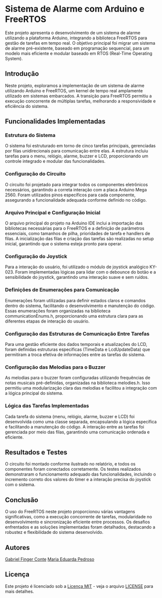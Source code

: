 # Sistema de Alarme com Arduino e FreeRTOS
Este projeto apresenta o desenvolvimento de um sistema de alarme utilizando a plataforma Arduino, integrando a biblioteca FreeRTOS para gestão de tarefas em tempo real. O objetivo principal foi migrar um sistema de alarme pré-existente, baseado em programação sequencial, para um modelo mais eficiente e modular baseado em RTOS (Real-Time Operating System).

## Introdução
Neste projeto, exploramos a implementação de um sistema de alarme utilizando Arduino e FreeRTOS, um kernel de tempo real amplamente utilizado em sistemas embarcados. A transição para FreeRTOS permitiu a execução concorrente de múltiplas tarefas, melhorando a responsividade e eficiência do sistema.

## Funcionalidades Implementadas
### Estrutura do Sistema
O sistema foi estruturado em torno de cinco tarefas principais, gerenciadas por filas unidirecionais para comunicação entre elas. A estrutura incluiu tarefas para o menu, relógio, alarme, buzzer e LCD, proporcionando um controle integrado e modular das funcionalidades.

### Configuração do Circuito
O circuito foi projetado para integrar todos os componentes eletrônicos necessários, garantindo a correta interação com a placa Arduino Mega 2560. Foram utilizados pinos específicos para cada componente, assegurando a funcionalidade adequada conforme definido no código.

### Arquivo Principal e Configuração Inicial
O arquivo principal do projeto na Arduino IDE inclui a importação das bibliotecas necessárias para o FreeRTOS e a definição de parâmetros essenciais, como tamanhos de pilha, prioridades de tarefa e handlers de filas. A inicialização das filas e criação das tarefas são realizadas no setup inicial, garantindo que o sistema esteja pronto para operar.

### Configuração do Joystick
Para a interação do usuário, foi utilizado o módulo de joystick analógico KY-023. Foram implementadas lógicas para lidar com o debounce do botão e a sensibilidade do joystick, garantindo uma interação suave e sem ruídos.

### Definições de Enumerações para Comunicação
Enumerações foram utilizadas para definir estados claros e comandos dentro do sistema, facilitando o desenvolvimento e manutenção do código. Essas enumerações foram organizadas na biblioteca communicationEnums.h, proporcionando uma estrutura clara para as diferentes etapas de interação do usuário.

### Configuração das Estruturas de Comunicação Entre Tarefas
Para uma gestão eficiente dos dados temporais e atualizações do LCD, foram definidas estruturas específicas (TimeData e LcdUpdateData) que permitiram a troca efetiva de informações entre as tarefas do sistema.

### Configuração das Melodias para o Buzzer
As melodias para o buzzer foram configuradas utilizando frequências de notas musicais pré-definidas, organizadas na biblioteca melodies.h. Isso permitiu uma modularização clara das melodias e facilitou a integração com a lógica principal do sistema.

### Lógica das Tarefas Implementadas
Cada tarefa do sistema (menu, relógio, alarme, buzzer e LCD) foi desenvolvida como uma classe separada, encapsulando a lógica específica e facilitando a manutenção do código. A interação entre as tarefas foi gerenciada por meio das filas, garantindo uma comunicação ordenada e eficiente.

## Resultados e Testes
O circuito foi montado conforme ilustrado no relatório, e todos os componentes foram conectados corretamente. Os testes realizados demonstraram o funcionamento adequado das funcionalidades, incluindo o incremento correto dos valores do timer e a interação precisa do joystick com o sistema.

## Conclusão
O uso do FreeRTOS neste projeto proporcionou várias vantagens significativas, como a execução concorrente de tarefas, modularidade no desenvolvimento e sincronização eficiente entre processos. Os desafios enfrentados e as soluções implementadas foram detalhados, destacando a robustez e flexibilidade do sistema desenvolvido.

## Autores
[Gabriel Finger Conte](https://github.com/Gabriel-FC-Comp)
[Maria Eduarda Pedroso](https://github.com/mariaeduardapedroso)

## Licença

Este projeto é licenciado sob a [Licença MIT](https://opensource.org/licenses/MIT) - veja o arquivo [LICENSE](./LICENSE) para mais detalhes.
